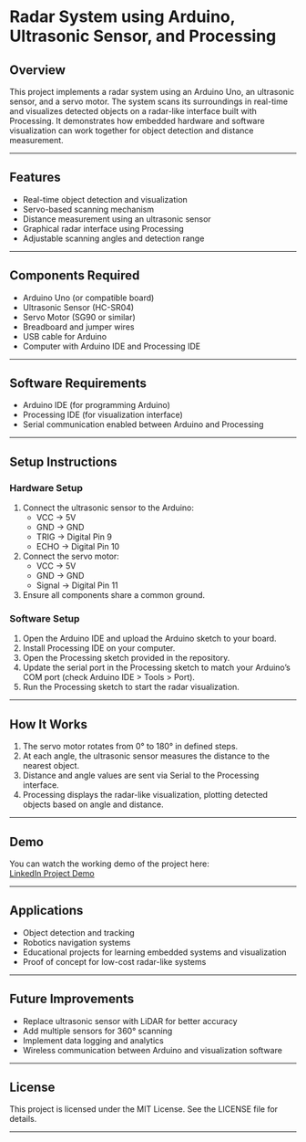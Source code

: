 # Radar System using Arduino, Ultrasonic Sensor, and Processing

## Overview
This project implements a radar system using an Arduino Uno, an ultrasonic sensor, and a servo motor. The system scans its surroundings in real-time and visualizes detected objects on a radar-like interface built with Processing. It demonstrates how embedded hardware and software visualization can work together for object detection and distance measurement.

---

## Features
- Real-time object detection and visualization
- Servo-based scanning mechanism
- Distance measurement using an ultrasonic sensor
- Graphical radar interface using Processing
- Adjustable scanning angles and detection range

---

## Components Required
- Arduino Uno (or compatible board)
- Ultrasonic Sensor (HC-SR04)
- Servo Motor (SG90 or similar)
- Breadboard and jumper wires
- USB cable for Arduino
- Computer with Arduino IDE and Processing IDE

---

## Software Requirements
- Arduino IDE (for programming Arduino)
- Processing IDE (for visualization interface)
- Serial communication enabled between Arduino and Processing

---

## Setup Instructions

### Hardware Setup
1. Connect the ultrasonic sensor to the Arduino:
   - VCC → 5V  
   - GND → GND  
   - TRIG → Digital Pin 9  
   - ECHO → Digital Pin 10  
2. Connect the servo motor:
   - VCC → 5V  
   - GND → GND  
   - Signal → Digital Pin 11  
3. Ensure all components share a common ground.

### Software Setup
1. Open the Arduino IDE and upload the Arduino sketch to your board.  
2. Install Processing IDE on your computer.  
3. Open the Processing sketch provided in the repository.  
4. Update the serial port in the Processing sketch to match your Arduino’s COM port (check Arduino IDE > Tools > Port).  
5. Run the Processing sketch to start the radar visualization.

---

## How It Works
1. The servo motor rotates from 0° to 180° in defined steps.  
2. At each angle, the ultrasonic sensor measures the distance to the nearest object.  
3. Distance and angle values are sent via Serial to the Processing interface.  
4. Processing displays the radar-like visualization, plotting detected objects based on angle and distance.  

---
## Demo
You can watch the working demo of the project here:  
[LinkedIn Project Demo](https://www.linkedin.com/posts/manas-chawla-277155325_exploring-hardware-from-the-ground-up-over-activity-7346979436623245312-DxYu?utm_source=social_share_send&utm_medium=member_desktop_web&rcm=ACoAAE5AzuQB8uUn1Qxu8AhspvGezZdzuErUFA4)  


---

## Applications
- Object detection and tracking  
- Robotics navigation systems  
- Educational projects for learning embedded systems and visualization  
- Proof of concept for low-cost radar-like systems  

---

## Future Improvements
- Replace ultrasonic sensor with LiDAR for better accuracy  
- Add multiple sensors for 360° scanning  
- Implement data logging and analytics  
- Wireless communication between Arduino and visualization software  

---

## License
This project is licensed under the MIT License. See the LICENSE file for details.

---
